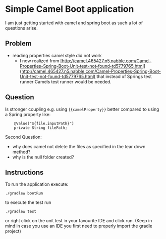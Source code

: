 # Simple Camel Boot application

I am just getting started with camel and spring boot as such a lot of questions arise.

## Problem

  - reading properties camel style did not work
      - I now realized from [http://camel.465427.n5.nabble.com/Camel-Properties-Spring-Boot-Unit-test-not-found-td5779765.html](http://camel.465427.n5.nabble.com/Camel-Properties-Spring-Boot-Unit-test-not-found-td5779765.html)
      that instead of Springs test runner Camels test runner would be needed.

## Question

Is stronger coupling e.g. using `{{camelProperty}}` better compared to using a Spring property
like:
```
    @Value("${file.inputPath}")
    private String filePath;
```

Second Question:
  - why does camel not delete the files as specified in the tear down method?
  - why is the null folder created?
  
## Instructions

To run the application execute:

```
./gradlew bootRun
```

to execute the test run

```
./gradlew test
```

or right click on the unit test in your favourite IDE and click run. (Keep in mind in case you use an IDE you first need to properly import the gradle project)
